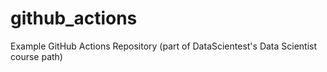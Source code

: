 # github_actions
Example GitHub Actions Repository (part of DataScientest's Data Scientist course path)
